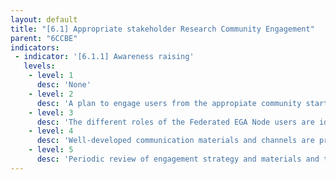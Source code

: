 ```yaml
---
layout: default
title: "[6.1] Appropriate stakeholder Research Community Engagement"
parent: "6CCBE"
indicators:
 - indicator: '[6.1.1] Awareness raising'
   levels:
    - level: 1
      desc: 'None'
    - level: 2
      desc: 'A plan to engage users from the appropiate community starts in the dialoge on the importance of federated data sharing'
    - level: 3  
      desc: 'The different roles of the Federated EGA Node users are identified in connection with similar efforts int he Ecosystem, and mechanisms to approach them are designed'
    - level: 4
      desc: 'Well-developed communication materials and channels are provided, emphasizing the commitment of the Federated EGA Node in research data sharing'
    - level: 5
      desc: 'Periodic review of engagement strategy and materials and the coordination with other Federated EGA Nodes and relevant projects to develop a common agenda for awareness raising'
---
```

